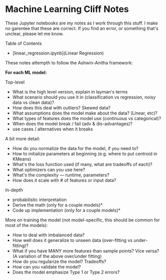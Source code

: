 # Machine Learning Cliff Notes

These Jupyter notebooks are my notes as I work through this stuff. I make no garentee that these are correct. If you find an error, or something that's unclear, please let me know. 

Table of Contents

 - [linear_regression.ipynb](Linear Regression)
 

These notes attempth to follow the Ashwin-Anitha framework:


**For each ML model:**

Top-level
 - What is the high level version, explain in layman's terms
 - What scenario should you use it in (classification vs regression, noisy data vs clean data)?
 - How does this deal with outliers? Skewed data?
 - What assumptions does the model make about the data? (Linear, etc)?
 - What types of features does the model use (continuous vs categorical)?
 - When does the model break / fail (adv & dis-advantages)?
 - use cases / alternatives when it breaks

A bit more detail:
 - How do you normalize the data for the model, if you need to?
 - How to initialize parameters at beginning (e.g. where to put centroid in KMeans)
 - What's the loss function used (if many, what are tradeoffs of each)?
 - What optimizers can you use here?
 - What's the complexity — runtime, parameters?
 - How does it scale with # of features or input data?
 
In-depth
 - probabilistic interpretation
 - Derive the math (only for a couple models)*
 - Code up implementation (only for a couple models)*

More on training the model (not model-specific, this should be common for most of the models):
 - How to deal with imbalanced data?
 - How well does it generalize to unseen data (over-fitting vs under-fitting)?
 - What if you have MANY more features than sample points? Vice versa? (A variation of the above over/under fitting)
 - How do you regularize the model? Tradeoffs?
 - How can you validate the model?
 - Does the model emphasize Type 1 or Type 2 errors?
